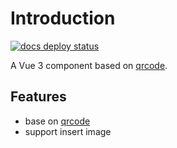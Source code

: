 # Introduction

[![docs deploy status](https://github.com/VfanLee/vue-qrcode/actions/workflows/docs.yml/badge.svg)](https://github.com/VfanLee/vue-qrcode/actions/workflows/docs.yml)

A Vue 3 component based on [qrcode](https://www.npmjs.com/package/qrcode).

## Features

- base on [qrcode](https://github.com/soldair/node-qrcode)
- support insert image

<style>
  .badge-container {
    display: flex;
    gap: 4px;
  }
</style>
